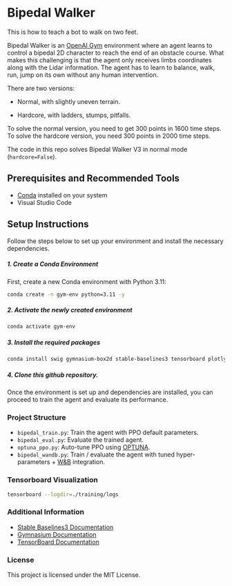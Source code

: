 # Bipedal Walker

This is how to teach a bot to walk on two feet.

Bipedal Walker is an [OpenAI Gym](https://gymnasium.farama.org/environments/box2d/bipedal_walker/) environment where an agent learns to control a bipedal 2D character to reach the end of an obstacle course. What makes this challenging is that the agent only receives limbs coordinates along with the Lidar information. The agent has to learn to balance, walk, run, jump on its own without any human intervention.

There are two versions:

- Normal, with slightly uneven terrain.

- Hardcore, with ladders, stumps, pitfalls.

To solve the normal version, you need to get 300 points in 1600 time steps. To solve the hardcore version, you need 300 points in 2000 time steps.

The code in this repo solves Bipedal Walker V3 in normal mode (`hardcore=False`).

## Prerequisites and Recommended Tools

- [Conda](https://conda.io/projects/conda/en/latest/user-guide/install/index.html) installed on your system
- Visual Studio Code

## Setup Instructions

Follow the steps below to set up your environment and install the necessary dependencies.

##### 1. Create a Conda Environment

First, create a new Conda environment with Python 3.11:

```sh
conda create -n gym-env python=3.11 -y
```

##### 2.  Activate the newly created environment
```sh
conda activate gym-env
```

##### 3.  Install the required packages
```sh
conda install swig gymnasium-box2d stable-baselines3 tensorboard plotly scikit-learn optuna -y
```


##### 4. Clone this github repository.

Once the environment is set up and dependencies are installed, you can proceed to train the agent and evaluate its performance.

### Project Structure
- `bipedal_train.py`: Train the agent with PPO default parameters.
- `bipedal_eval.py`: Evaluate the trained agent.
- `optuna_ppo.py`: Auto-tune PPO using [OPTUNA](https://optuna.org/).
- `bipedal_wandb.py`: Train / evaluate the agent with tuned hyper-parameters + [W&B](https://wandb.ai/) integration.



### Tensorboard Visualization

```sh
tensorboard --logdir=./training/logs
```

### Additional Information
- [Stable Baselines3 Documentation](https://stable-baselines3.readthedocs.io/en/master/)
- [Gymnasium Documentation](https://gymnasium.farama.org/)
- [TensorBoard Documentation](https://www.tensorflow.org/tensorboard/get_started)

### License

This project is licensed under the MIT License.